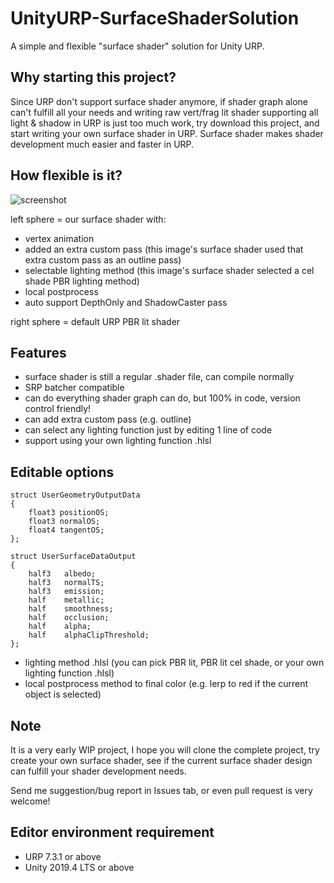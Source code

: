 # UnityURP-SurfaceShaderSolution
 A simple and flexible "surface shader" solution for Unity URP.
 
Why starting this project?
-----------------------
Since URP don't support surface shader anymore, if shader graph alone can't fulfill all your needs and writing raw vert/frag lit shader supporting all light & shadow in URP is just too much work, try download this project, and start writing your own surface shader in URP.
Surface shader makes shader development much easier and faster in URP.

How flexible is it?
-----------------------
 ![screenshot](https://i.imgur.com/pLNO4aR.png)
 
left sphere = our surface shader with:
- vertex animation
- added an extra custom pass (this image's surface shader used that  extra custom pass as an outline pass)
- selectable lighting method (this image's surface shader selected a cel shade PBR lighting method)
- local postprocess
- auto support DepthOnly and ShadowCaster pass

right sphere = default URP PBR lit shader

Features
-----------------------
- surface shader is still a regular .shader file, can compile normally
- SRP batcher compatible
- can do everything shader graph can do, but 100% in code, version control friendly!
- can add extra custom pass (e.g. outline)
- can select any lighting function just by editing 1 line of code
- support using your own lighting function .hlsl

Editable options
-----------------------

    struct UserGeometryOutputData
    {
        float3 positionOS;
        float3 normalOS;
        float4 tangentOS;
    };

    struct UserSurfaceDataOutput
    {
        half3   albedo;             
        half3   normalTS;          
        half3   emission;     
        half    metallic;
        half    smoothness;
        half    occlusion;                
        half    alpha;          
        half    alphaClipThreshold;
    };
    
- lighting method .hlsl (you can pick PBR lit, PBR lit cel shade, or your own lighting function .hlsl)
- local postprocess method to final color (e.g. lerp to red if the current object is selected)

Note
-----------------------
It is a very early WIP project, I hope you will clone the complete project, try create your own surface shader, see if the current surface shader design can fulfill your shader development needs.

Send me suggestion/bug report in Issues tab, or even pull request is very welcome!

Editor environment requirement
-----------------------
- URP 7.3.1 or above
- Unity 2019.4 LTS or above
